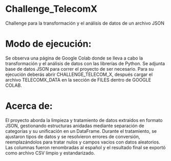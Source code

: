 # Challenge_TelecomX
Challenge para la transformación y el análisis de datos de un archivo JSON

# Modo de ejecución:
Se observa una página de Google Colab donde se lleva a cabo la transformación y el análisis de datos con las librerías de Python. Se adjunta base de datos JSON para correr el proyecto de ser necesario. 
Para su ejecución deberás abrir CHALLENGE_TELECOM_X, después cargar el archivo TELECOMX_DATA en la sección de FILES dentro de GOOGLE COLAB.

# Acerca de:
El proyecto aborda la limpieza y tratamiento de datos extraídos en formato JSON, gestionando estructuras anidadas mediante separación de categorías y su unificación en un DataFrame. Durante el tratamiento, se ajustaron tipos de datos y se resolvieron errores de conversión, reemplazándolos para tratar nulos y campos vacios con datos aleatorios. Las columnas fueron renombradas al español y el resultado final se exportó como archivo CSV limpio y estandarizado. 

